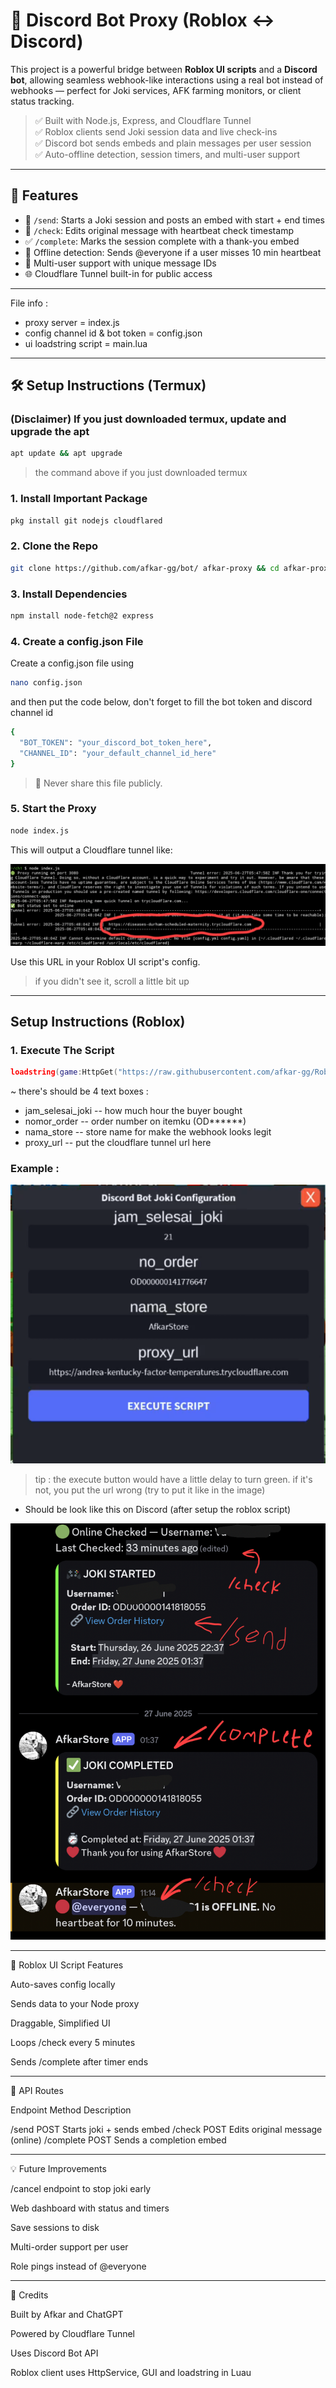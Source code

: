# 🧠 Discord Bot Proxy (Roblox ↔ Discord)

This project is a powerful bridge between **Roblox UI scripts** and a **Discord bot**, allowing seamless webhook-like interactions using a real bot instead of webhooks — perfect for Joki services, AFK farming monitors, or client status tracking.

> ✅ Built with Node.js, Express, and Cloudflare Tunnel  
> ✅ Roblox clients send Joki session data and live check-ins  
> ✅ Discord bot sends embeds and plain messages per user session  
> ✅ Auto-offline detection, session timers, and multi-user support

---

## 🚀 Features

- 🧾 `/send`: Starts a Joki session and posts an embed with start + end times  
- 📡 `/check`: Edits original message with heartbeat check timestamp  
- ✅ `/complete`: Marks the session complete with a thank-you embed  
- 🔴 Offline detection: Sends @everyone if a user misses 10 min heartbeat  
- 🧠 Multi-user support with unique message IDs  
- 🌐 Cloudflare Tunnel built-in for public access

---
File info :
- proxy server = index.js
- config channel id & bot token = config.json
- ui loadstring script = main.lua
---

## 🛠️ Setup Instructions (Termux)
### (Disclaimer) If you just downloaded termux, update and upgrade the apt
```bash
apt update && apt upgrade
```
> the command above if you just downloaded termux
### 1. Install Important Package
```bash
pkg install git nodejs cloudflared
```
### 2. Clone the Repo

```bash
git clone https://github.com/afkar-gg/bot/ afkar-proxy && cd afkar-proxy
```
### 3. Install Dependencies
```bash
npm install node-fetch@2 express
```
### 4. Create a config.json File
Create a config.json file using
```bash
nano config.json
```
and then put the code below, don't forget to fill the bot token and discord channel id
```bash
{
  "BOT_TOKEN": "your_discord_bot_token_here",
  "CHANNEL_ID": "your_default_channel_id_here"
}
```
> 🔐 Never share this file publicly.

### 5. Start the Proxy
```bash
node index.js
```
This will output a Cloudflare tunnel like:

![the](https://raw.githubusercontent.com/afkar-gg/Roblox-Scripts/refs/heads/Readme-Assets/(Final)-Roblox-Joki-Proxy/Screenshot_20250627_125018.png)

Use this URL in your Roblox UI script's config.
> if you didn't see it, scroll a little bit up

---
## Setup Instructions (Roblox)

### 1. Execute The Script 
```lua
loadstring(game:HttpGet("https://raw.githubusercontent.com/afkar-gg/Roblox-Scripts/refs/heads/main/(Final)-Roblox-Joki-Proxy/main.lua"))();
```
~ there's should be 4 text boxes :
- jam_selesai_joki -- how much hour the buyer bought
- nomor_order -- order number on itemku (OD******)
- nama_store -- store name for make the webhook looks legit
- proxy_url -- put the cloudflare tunnel url here
### Example :
![example](https://raw.githubusercontent.com/afkar-gg/Roblox-Scripts/refs/heads/Readme-Assets/(Final)-Roblox-Joki-Proxy/Screenshot_2025_0627_121535_com.geniuscloud.overseasplatform.png)
> tip : the execute button would have a little delay to turn green. if it's not, you put the url wrong (try to put it like in the image)

- Should be look like this on Discord (after setup the roblox script)

![Discord](https://raw.githubusercontent.com/afkar-gg/Roblox-Scripts/refs/heads/Readme-Assets/(Final)-Roblox-Joki-Proxy/IMG_20250627_115836.png)

---

🤖 Roblox UI Script Features

Auto-saves config locally

Sends data to your Node proxy

Draggable, Simplified UI

Loops /check every 5 minutes

Sends /complete after timer ends



---

📡 API Routes

Endpoint	Method	Description

/send	POST	Starts joki + sends embed
/check	POST	Edits original message (online)
/complete	POST	Sends a completion embed



---

💡 Future Improvements

/cancel endpoint to stop joki early

Web dashboard with status and timers

Save sessions to disk

Multi-order support per user

Role pings instead of @everyone



---

🙏 Credits

Built by Afkar and ChatGPT

Powered by Cloudflare Tunnel

Uses Discord Bot API

Roblox client uses HttpService, GUI and loadstring in Luau
